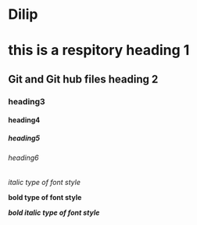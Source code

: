 # Dilip

# this is a respitory heading 1
## Git and Git hub files heading 2
### heading3
#### heading4
##### heading5
###### heading6

*italic type of font style* 

**bold type of font style**

***bold italic type of font style***
